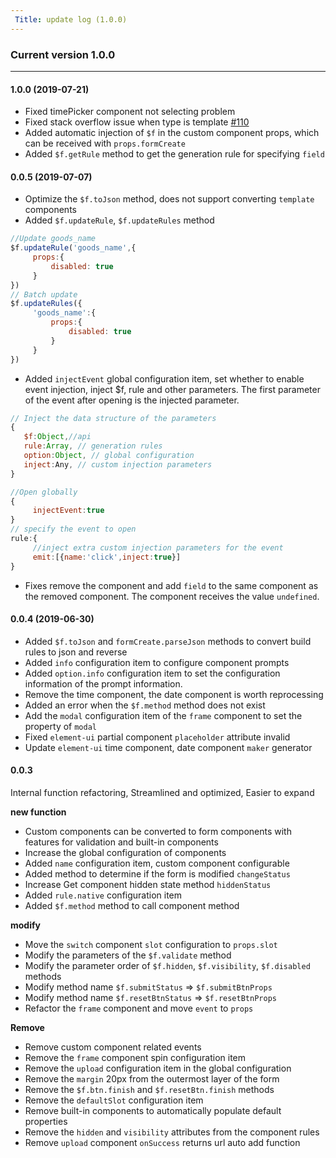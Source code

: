 ```yaml
---
 Title: update log (1.0.0)
---
```


### Current version 1.0.0

--------


#### 1.0.0 (2019-07-21)

- Fixed timePicker component not selecting problem
- Fixed stack overflow issue when type is template [#110](https://github.com/xaboy/form-create/issues/110)
- Added automatic injection of `$f` in the custom component props, which can be received with `props.formCreate`
- Added `$f.getRule` method to get the generation rule for specifying `field`


#### 0.0.5 (2019-07-07)

- Optimize the `$f.toJson` method, does not support converting `template` components
- Added `$f.updateRule`, `$f.updateRules` method
```js
//Update goods_name
$f.updateRule('goods_name',{
     props:{
         disabled: true
     }
})
// Batch update
$f.updateRules({
     'goods_name':{
         props:{
             disabled: true
         }
     }
})
```
- Added `injectEvent` global configuration item, set whether to enable event injection, inject $f, rule and other parameters. The first parameter of the event after opening is the injected parameter.
```js
// Inject the data structure of the parameters
{
   $f:Object,//api
   rule:Array, // generation rules
   option:Object, // global configuration
   inject:Any, // custom injection parameters
}

```
```js
//Open globally
{
     injectEvent:true
}
// specify the event to open
rule:{
     //inject extra custom injection parameters for the event
     emit:[{name:'click',inject:true}]
}
```
- Fixes remove the component and add `field` to the same component as the removed component. The component receives the value `undefined`.


#### 0.0.4 (2019-06-30)

- Added `$f.toJson` and `formCreate.parseJson` methods to convert build rules to json and reverse
- Added `info` configuration item to configure component prompts
- Added `option.info` configuration item to set the configuration information of the prompt information.
- Remove the time component, the date component is worth reprocessing
- Added an error when the `$f.method` method does not exist
- Add the `modal` configuration item of the `frame` component to set the property of `modal`
- Fixed `element-ui` partial component `placeholder` attribute invalid
- Update `element-ui` time component, date component `maker` generator

#### 0.0.3

Internal function refactoring,
Streamlined and optimized,
Easier to expand


**new function**
- Custom components can be converted to form components with features for validation and built-in components
- Increase the global configuration of components
- Added `name` configuration item, custom component configurable
- Added method to determine if the form is modified `changeStatus`
- Increase Get component hidden state method `hiddenStatus`
- Added `rule.native` configuration item
- Added `$f.method` method to call component method

**modify**
- Move the `switch` component `slot` configuration to `props.slot`
- Modify the parameters of the `$f.validate` method
- Modify the parameter order of `$f.hidden`, `$f.visibility`, `$f.disabled` methods
- Modify method name `$f.submitStatus` => `$f.submitBtnProps`
- Modify method name `$f.resetBtnStatus` => `$f.resetBtnProps`
- Refactor the `frame` component and move `event` to `props`

**Remove**

- Remove custom component related events
- Remove the `frame` component spin configuration item
- Remove the `upload` configuration item in the global configuration
- Remove the `margin` 20px from the outermost layer of the form
- Remove the `$f.btn.finish` and `$f.resetBtn.finish` methods
- Remove the `defaultSlot` configuration item
- Remove built-in components to automatically populate default properties
- Remove the `hidden` and `visibility` attributes from the component rules
- Remove `upload` component `onSuccess` returns url auto add function